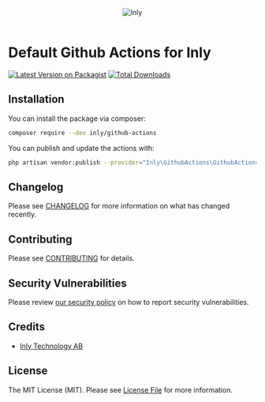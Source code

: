 <div align="center"><img src="https://inly.se/github.png" alt="Inly"/></div>
<br />

# Default Github Actions for Inly

[![Latest Version on Packagist](https://img.shields.io/packagist/v/inly/github-actions.svg?style=flat-square)](https://packagist.org/packages/inly/github-actions)
[![Total Downloads](https://img.shields.io/packagist/dt/inly/github-actions.svg?style=flat-square)](https://packagist.org/packages/inly/github-actions)


## Installation

You can install the package via composer:

```bash
composer require --dev inly/github-actions
```

You can publish and update the actions with:

```bash
php artisan vendor:publish --provider="Inly\GithubActions\GithubActionsServiceProvider" --force
```

## Changelog

Please see [CHANGELOG](CHANGELOG.md) for more information on what has changed recently.

## Contributing

Please see [CONTRIBUTING](CONTRIBUTING.md) for details.

## Security Vulnerabilities

Please review [our security policy](../../security/policy) on how to report security vulnerabilities.

## Credits

- [Inly Technology AB](https://github.com/InlyTechnology)

## License

The MIT License (MIT). Please see [License File](LICENSE.md) for more information.
